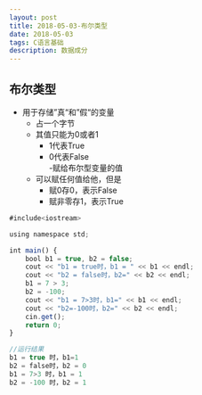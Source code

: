 ```yaml
---
layout: post
title: 2018-05-03-布尔类型
date: 2018-05-03
tags: C语言基础
description: 数据成分
---
```


## 布尔类型

 - 用于存储”真“和”假“的变量
	 - 占一个字节
	 - 其值只能为0或者1
		 - 1代表True
		 - 0代表False  
 -赋给布尔型变量的值 
	 - 可以赋任何值给他，但是
		 - 赋0存0，表示False
		 - 赋非零存1，表示True

``` javascript
#include<iostream>

using namespace std;

int main() {
	bool b1 = true, b2 = false;
	cout << "b1 = true时，b1 = " << b1 << endl;
	cout << "b2 = false时，b2=" << b2 << endl;
	b1 = 7 > 3;
	b2 = -100;
	cout << "b1 = 7>3时，b1=" << b1 << endl;
	cout << "b2=-100时，b2=" << b2 << endl;
	cin.get();
	return 0;
}

//运行结果
b1 = true 时，b1=1
b2 = false时，b2 = 0
b1 = 7>3 时，b1 = 1
b2 = -100 时，b2 = 1
```